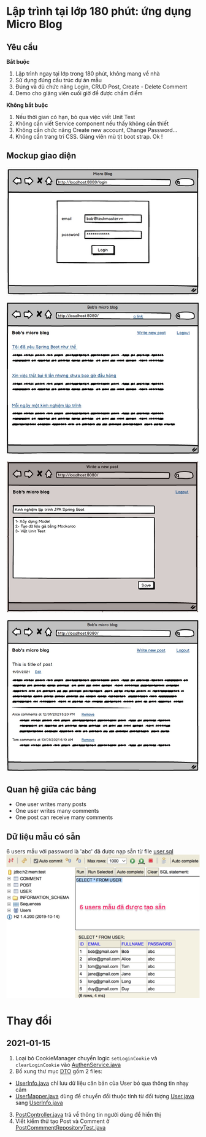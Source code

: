 # Lập trình tại lớp 180 phút: ứng dụng Micro Blog

## Yêu cầu

**Bắt buộc**
1. Lập trình ngay tại lớp trong 180 phút, không mang về nhà
2. Sử dụng đúng cấu trúc dự án mẫu
3. Đúng và đủ chức năng Login, CRUD Post, Create - Delete Comment
4. Demo cho giảng viên cuối giờ để được chấm điểm

**Không bắt buộc**
1. Nếu thời gian có hạn, bỏ qua việc viết Unit Test
2. Không cần viết Service component nếu thấy không cần thiết
3. Không cần chức năng Create new account, Change Password...
4. Không cần trang trí CSS. Giảng viên mù tịt boot strap. Ok !

## Mockup giao diện
![](images/login.jpg)

![](images/home.jpg)

![](images/new_post.jpg)

![](images/post_detail.jpg)

## Quan hệ giữa các bảng
- One user writes many posts
- One user writes many comments
- One post can receive many comments

## Dữ liệu mẫu có sẵn
6 users mẫu với password là 'abc' đã được nạp sẵn từ file [user.sql](src/main/resources/user.sql)
![](images/sample_users.jpg)

# Thay đổi

## 2021-01-15
1. Loại bỏ CookieManager chuyển logic ```setLoginCookie``` và ```clearLoginCookie``` vào [AuthenService.java](src/main/java/vn/techmaster/blog/service/AuthenService.java)
2. Bổ xung thư mục [DTO](target/classes/vn/techmaster/blog/DTO) gồm 2 files:
  - [UserInfo.java](src/main/java/vn/techmaster/blog/DTO/UserInfo.java) chỉ lưu dữ liệu căn bản của User bỏ qua thông tin nhạy cảm
  - [UserMapper.java](src/main/java/vn/techmaster/blog/DTO/UserMapper.java) dùng để chuyển đổi thuộc tính từ đối tượng [User.java](src/main/java/vn/techmaster/blog/model/User.java) sang [UserInfo.java](src/main/java/vn/techmaster/blog/DTO/UserInfo.java)
3. [PostController.java](src/main/java/vn/techmaster/blog/controller/PostController.java) trả về thông tin người dùng để hiển thị
4. Viết kiểm thử tạo Post và Comment ở [PostCommmentRepositoryTest.java](src/test/java/vn/techmaster/blog/PostCommentRepositoryTest.java)
